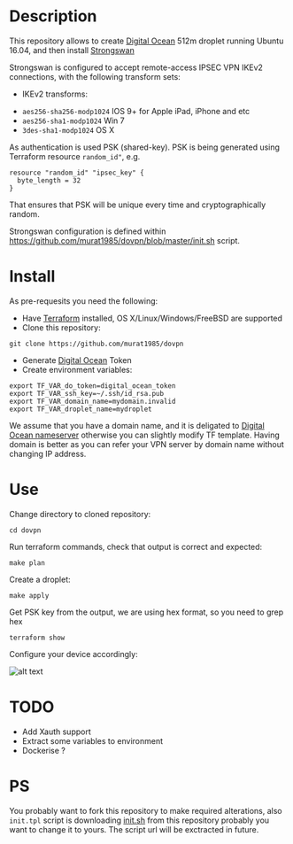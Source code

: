 # Description

This repository allows to create [Digital Ocean](https://m.do.co/c/eb230fc23336) 512m droplet running Ubuntu 16.04, and then install 
[Strongswan](strongswan.org)

Strongswan is configured to accept remote-access IPSEC VPN IKEv2 connections, with the following transform sets:

* IKEv2 transforms:
- `aes256-sha256-modp1024` IOS 9+ for Apple iPad, iPhone and etc
- `aes256-sha1-modp1024` Win 7
- `3des-sha1-modp1024` OS X

As authentication is used PSK (shared-key). PSK is being generated using Terraform resource `random_id"`, e.g.

```
resource "random_id" "ipsec_key" {
  byte_length = 32
}
```

That ensures that PSK will be unique every time and cryptographically random. 

Strongswan configuration is defined within https://github.com/murat1985/dovpn/blob/master/init.sh script.

# Install
As pre-requesits you need the following:

* Have [Terraform](https://www.terraform.io/downloads.html) installed, OS X/Linux/Windows/FreeBSD are supported
* Clone this repository:
```
git clone https://github.com/murat1985/dovpn
```
* Generate [Digital Ocean](https://m.do.co/c/eb230fc23336) Token
* Create environment variables:

```
export TF_VAR_do_token=digital_ocean_token
export TF_VAR_ssh_key=~/.ssh/id_rsa.pub
export TF_VAR_domain_name=mydomain.invalid
export TF_VAR_droplet_name=mydroplet
```

We assume that you have a domain name, and it is deligated to [Digital Ocean nameserver](https://www.digitalocean.com/community/tutorials/how-to-point-to-digitalocean-nameservers-from-common-domain-registrars)
otherwise you can slightly modify TF template. Having domain is better as you can refer your VPN server by domain name
without changing IP address.

# Use
Change directory to cloned repository:
```
cd dovpn 
```

Run terraform commands, check that output is correct and expected:

```
make plan
```

Create a droplet:

```
make apply
```

Get PSK key from the output, we are using hex format, so you need to grep hex

```
terraform show
```

Configure your device accordingly:

![alt text](https://github.com/murat1985/dovpn/blob/master/iphone_vpn.png "iphone ipsec ikev2 vpn")


# TODO

- Add Xauth support
- Extract some variables to environment
- Dockerise ? 

# PS

You probably want to fork this repository to make required alterations, also `init.tpl` script
is downloading [init.sh](https://raw.githubusercontent.com/murat1985/dovpn/master/init.sh) from this repository
probably you want to change it to yours. The script url will be exctracted in future.

